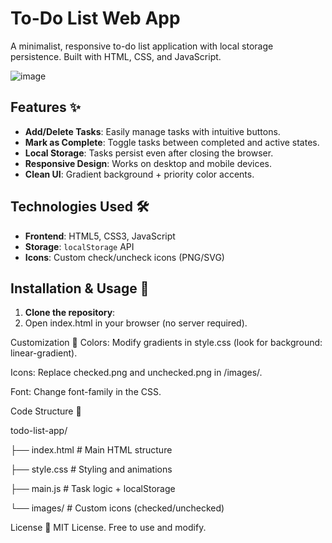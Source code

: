# To-Do List Web App

A minimalist, responsive to-do list application with local storage persistence. Built with HTML, CSS, and JavaScript.

![image](https://github.com/user-attachments/assets/5ef419e1-ecb4-4939-b3f1-ccb7730f4976)

## Features ✨
- **Add/Delete Tasks**: Easily manage tasks with intuitive buttons.
- **Mark as Complete**: Toggle tasks between completed and active states.
- **Local Storage**: Tasks persist even after closing the browser.
- **Responsive Design**: Works on desktop and mobile devices.
- **Clean UI**: Gradient background + priority color accents.

## Technologies Used 🛠️
- **Frontend**: HTML5, CSS3, JavaScript
- **Storage**: `localStorage` API
- **Icons**: Custom check/uncheck icons (PNG/SVG)

## Installation & Usage 🚀
1. **Clone the repository**:
2. Open index.html in your browser (no server required).

Customization 🎨
Colors: Modify gradients in style.css (look for background: linear-gradient).

Icons: Replace checked.png and unchecked.png in /images/.

Font: Change font-family in the CSS.

Code Structure 📂

todo-list-app/

├── index.html          # Main HTML structure

├── style.css           # Styling and animations

├── main.js             # Task logic + localStorage

└── images/             # Custom icons (checked/unchecked)

License 📜
MIT License. Free to use and modify.
